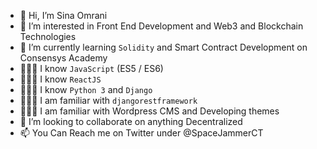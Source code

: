 - 👋 Hi, I’m Sina Omrani
- 👀 I’m interested in Front End Development and Web3 and Blockchain Technologies
- 🌱 I’m currently learning `Solidity` and Smart Contract Development on Consensys Academy
- 👨🏻‍💻 I know `JavaScript` (ES5 / ES6)
- 👨🏻‍💻 I know `ReactJS`
- 👨🏻‍💻 I know `Python 3` and `Django`
- 👨🏻‍💻 I am familiar with `djangorestframework`
- 👨🏻‍💻 I am familiar with Wordpress CMS and Developing themes
- 💞️ I’m looking to collaborate on anything Decentralized
- 📫 You Can Reach me on Twitter under @SpaceJammerCT

<!---
sinao-dev/sinao-dev is a ✨ special ✨ repository because its `README.md` (this file) appears on your GitHub profile.
You can click the Preview link to take a look at your changes.
--->

